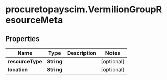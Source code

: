 # procuretopayscim.VermilionGroupResourceMeta

## Properties

Name | Type | Description | Notes
------------ | ------------- | ------------- | -------------
**resourceType** | **String** |  | [optional] 
**location** | **String** |  | [optional] 


